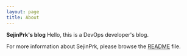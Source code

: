 ```yaml
---
layout: page
title: About
---
```


**SejinPrk's blog** Hello, this is a DevOps developer's blog. 


For more information about SejinPrk, please browse the [README](https://github.com/SejinPrk/SejinPrk.github.io.git) file.
